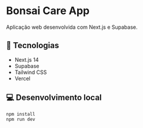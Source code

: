 # Bonsai Care App

Aplicação web desenvolvida com Next.js e Supabase.

## 🚀 Tecnologias
- Next.js 14
- Supabase
- Tailwind CSS
- Vercel

## 💻 Desenvolvimento local
```bash
npm install
npm run dev
